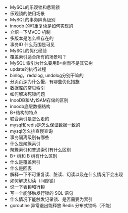 - MySQL的乐观锁和悲观锁
- 乐观锁的使用场景
- MySQL的事务隔离级别
- innodb 的可重复读是如何实现的
- 介绍一下MVCC 机制
- 多版本是怎么样存在的
- 事务ID 什么范围是可见
- MySQL的优化经验
- 覆盖索引适合所有的场景吗？
- MySQL 索引为什么要用B+树而不是其它树
- update的执行过程
- binlog，redolog, undolog分别干嘛的
- 分页页深为什么慢，有哪些优化措施
- 数据库的常见索引
- 如何解决死锁问题
- InooDB和MyISAM存储的区别
- inoodb底层数据结构
- B+结构的特点
- 联合索引是怎么走的
- mysql和redis是怎么保证数据一致的
- mysql怎么排查慢查询
- 事务隔离级别有哪些
- 什么是聚簇索引
- 聚簇索引和普通索引有什么区别
- B+ 树和 B 树有什么区别
- 什么是覆盖索引
- 什么是回表
- 解释一下不可重复读、脏读、幻读以及在什么情况下会出现
- 如何解决幻读（间隙锁）
- 说一下表锁和行锁
- 写一个能够触发行锁的 SQL 语句
- 什么情况下能触发记录锁、是否需要为索引
- goroutine 异常退出能释放 Redis 分布式锁吗（不能）